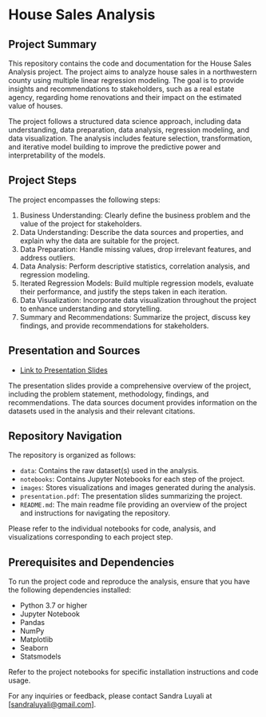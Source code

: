 # House Sales Analysis

## Project Summary
This repository contains the code and documentation for the House Sales Analysis project. The project aims to analyze house sales in a northwestern county using multiple linear regression modeling. The goal is to provide insights and recommendations to stakeholders, such as a real estate agency, regarding home renovations and their impact on the estimated value of houses.

The project follows a structured data science approach, including data understanding, data preparation, data analysis, regression modeling, and data visualization. The analysis includes feature selection, transformation, and iterative model building to improve the predictive power and interpretability of the models.

## Project Steps
The project encompasses the following steps:

1. Business Understanding: Clearly define the business problem and the value of the project for stakeholders.
2. Data Understanding: Describe the data sources and properties, and explain why the data are suitable for the project.
3. Data Preparation: Handle missing values, drop irrelevant features, and address outliers.
4. Data Analysis: Perform descriptive statistics, correlation analysis, and regression modeling.
5. Iterated Regression Models: Build multiple regression models, evaluate their performance, and justify the steps taken in each iteration.
6. Data Visualization: Incorporate data visualization throughout the project to enhance understanding and storytelling.
7. Summary and Recommendations: Summarize the project, discuss key findings, and provide recommendations for stakeholders.

## Presentation and Sources
- [Link to Presentation Slides](https://www.canva.com/design/DAFoD3_nkEU/fbDwd3MqOMnq-LB2H6fDog/edit?utm_content=DAFoD3_nkEU&utm_campaign=designshare&utm_medium=link2&utm_source=sharebutton)
  

The presentation slides provide a comprehensive overview of the project, including the problem statement, methodology, findings, and recommendations. The data sources document provides information on the datasets used in the analysis and their relevant citations.

## Repository Navigation
The repository is organized as follows:

- `data`: Contains the raw dataset(s) used in the analysis.
- `notebooks`: Contains Jupyter Notebooks for each step of the project.
- `images`: Stores visualizations and images generated during the analysis.
- `presentation.pdf`: The presentation slides summarizing the project.
- `README.md`: The main readme file providing an overview of the project and instructions for navigating the repository.

Please refer to the individual notebooks for code, analysis, and visualizations corresponding to each project step.

## Prerequisites and Dependencies
To run the project code and reproduce the analysis, ensure that you have the following dependencies installed:

- Python 3.7 or higher
- Jupyter Notebook
- Pandas
- NumPy
- Matplotlib
- Seaborn
- Statsmodels

Refer to the project notebooks for specific installation instructions and code usage.


For any inquiries or feedback, please contact Sandra Luyali at [sandraluyali@gmail.com].
